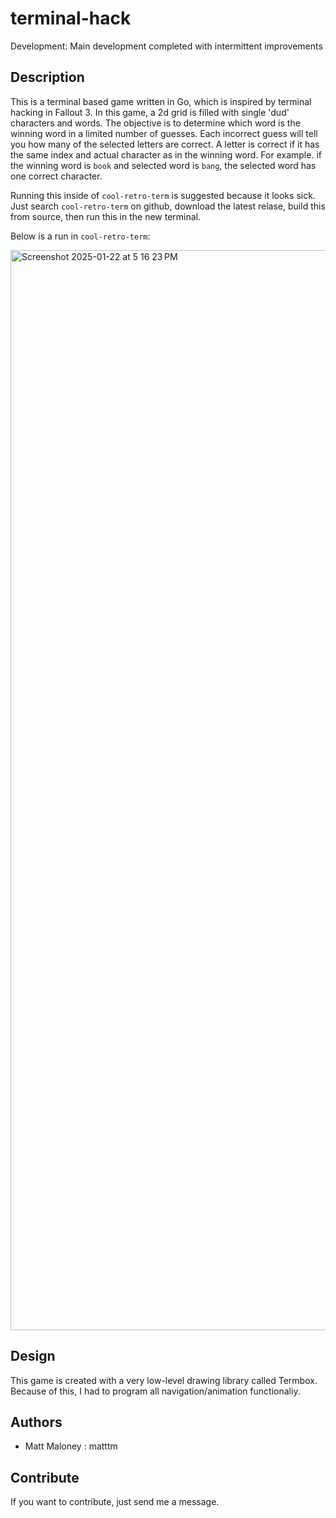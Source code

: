 # terminal-hack

Development: Main development completed with intermittent improvements

## Description

This is a terminal based game written in Go, which is inspired by terminal hacking in Fallout 3. In this game, a 2d grid is filled with single 'dud' characters and words. The objective is to determine which word is the winning word in a limited number of guesses. Each incorrect guess will tell you how many of the selected letters are correct. A letter is correct if it has the same index and actual character as in the winning word. For example. if the winning word is `book` and selected word is `bang`, the selected word has one correct character.

Running this inside of `cool-retro-term` is suggested because it looks sick. Just search `cool-retro-term` on github, download the latest relase, build this from source, then run this in the new terminal.

Below is a run in `cool-retro-term`:

<img width="1728" alt="Screenshot 2025-01-22 at 5 16 23 PM" src="https://github.com/user-attachments/assets/5ad793ca-6147-46fb-abb5-56d03efec0a9" />

## Design

This game is created with a very low-level drawing library called Termbox. Because of this, I had to program all navigation/animation functionaliy.

## Authors

-   Matt Maloney : matttm

## Contribute

If you want to contribute, just send me a message.
